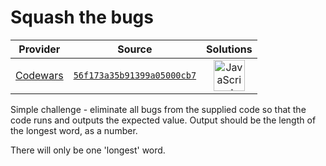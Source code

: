 [_metadata_:generated]: - "true"

# Squash the bugs

<!-- INFO TABLE BEGIN -->

| Provider                                        | Source                                                                               | Solutions                                                                                                                                                    |
| :---------------------------------------------: | :----------------------------------------------------------------------------------: | :----------------------------------------------------------------------------------------------------------------------------------------------------------: |
| [Codewars](../../../docs/providers/Codewars.md) | [`56f173a35b91399a05000cb7`](https://www.codewars.com/kata/56f173a35b91399a05000cb7) | [<img src="https://res.cloudinary.com/rascaltwo/image/upload/v1631924076/javascript_ehszr7.svg" alt="JavaScript" title="JavaScript" width="50" />](solve.js) |

<!-- INFO TABLE END -->

Simple challenge - eliminate all bugs from the supplied code so that the code runs and outputs the expected value. Output should be the length of the longest word, as a number.

There will only be one 'longest' word.
